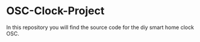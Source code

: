# OSC-Clock-Project
In this repository you will find the source code for the diy smart home clock OSC.